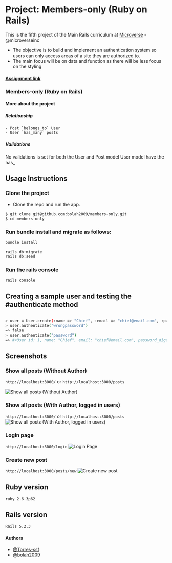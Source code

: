 # Project: Members-only (Ruby on Rails)

This is the fifth project of the Main Rails curriculum at [Microverse](https://www.microverse.org/) - @microverseinc

- The objective is to build and implement an authentication system so users can only access areas of a site they are authorized to.
- The main focus will be on data and function as there will be less focus on the styling

#### [Assignment link](https://www.theodinproject.com/courses/ruby-on-rails/lessons/authentication#project-2-members-only)

### Members-only (Ruby on Rails)

#### More about the project

##### Relationship

```
- Post `belongs_to` User
- User `has_many` posts
```

##### Validations

No validations is set for both the User and Post model
User model have the has_

## Usage Instructions

### Clone the project

- Clone the repo and run the app.

```bash
$ git clone git@github.com:bolah2009/members-only.git
$ cd members-only

```

### Run bundle install and migrate as follows:

```bash
bundle install

rails db:migrate
rails db:seed
```

### Run the rails console

```bash
rails console

```

## Creating a sample user and testing the #authenticate method

``` bash

> user = User.create(:name => "Chief", :email => "chief@email.com", :password => "password", :password_confirmation => "password")
> user.authenticate("wrongpassword")
=> false
> user.authenticate("password")
=> #<User id: 1, name: "Chief", email: "chief@email.com", password_digest: "$2a$10$9Lx...", created_at: "2019...", updated_at: "2019...">

```

## Screenshots

### Show all posts (Without Author)

`http://localhost:3000/` or `http://localhost:3000/posts`

![Show all posts (Without Author)](https://res.cloudinary.com/bolaah/image/upload/v1562715070/github-microverse-project/members-only/allposts-logged-out.png)


### Show all posts (With Author, logged in users)

`http://localhost:3000/` or `http://localhost:3000/posts`
![Show all posts (With Author, logged in users)](https://res.cloudinary.com/bolaah/image/upload/v1562715071/github-microverse-project/members-only/allposts-logged-in.png)


### Login page

`http://localhost:3000/login`
![Login Page](https://res.cloudinary.com/bolaah/image/upload/v1562715069/github-microverse-project/members-only/allpost-signup-page.png)


### Create new post

`http://localhost:3000/posts/new`
![Create new post](https://res.cloudinary.com/bolaah/image/upload/v1562717233/github-microverse-project/members-only/all-post-new.png)



## Ruby version

    ruby 2.6.3p62

## Rails version

    Rails 5.2.3

#### Authors

- [@Torres-ssf](https://github.com/Torres-ssf)
- [@bolah2009](https://github.com/bolah2009/)
